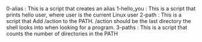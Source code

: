 0-alias : This is a script that creates an alias
1-hello_you : This is a script that prints hello user, where user is the current Linux user
2-path : This is a script that Add /action to the PATH. /action should be the last directory the shell looks into when looking for a program.
3-paths : This is a script that counts the number of directories in the PATH
